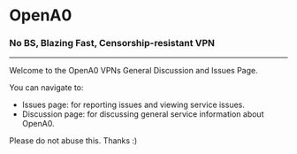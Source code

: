 # OpenA0
### No BS, Blazing Fast, Censorship-resistant VPN
---
Welcome to the OpenA0 VPNs General Discussion and Issues Page.

You can navigate to:
* Issues page: for reporting issues and viewing service issues.
* Discussion page: for discussing general service information about OpenA0.

Please do not abuse this. Thanks :)